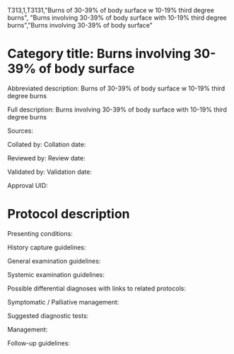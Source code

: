 T313,1,T3131,"Burns of 30-39% of body surface w 10-19% third degree burns", "Burns involving 30-39% of body surface with 10-19% third degree burns","Burns involving 30-39% of body surface"
# Category title: Burns involving 30-39% of body surface

Abbreviated description: Burns of 30-39% of body surface w 10-19% third degree burns

Full description: Burns involving 30-39% of body surface with 10-19% third degree burns

Sources:

Collated by:
Collation date:

Reviewed by:
Review date:

Validated by:
Validation date:

Approval UID:

# Protocol description

Presenting conditions:

History capture guidelines:

General examination guidelines:

Systemic examination guidelines:

Possible differential diagnoses with links to related protocols:

Symptomatic / Palliative management:

Suggested diagnostic tests:

Management:

Follow-up guidelines:

